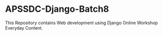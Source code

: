 # APSSDC-Django-Batch8
This Repository contains Web development using Django Online Workshop Everyday Content.
